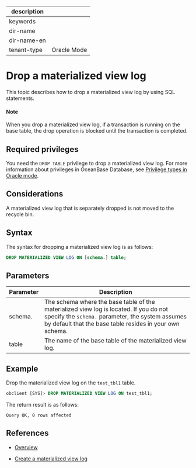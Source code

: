 | description |  |
|---|---|
| keywords |  |
| dir-name |  |
| dir-name-en |  |
| tenant-type | Oracle Mode |

# Drop a materialized view log

This topic describes how to drop a materialized view log by using SQL statements. 

<main id="notice" type='explain'>  
    <h4>Note</h4>
    <p>When you drop a materialized view log, if a transaction is running on the base table, the drop operation is blocked until the transaction is completed. </p>
</main>

## Required privileges

You need the `DROP TABLE` privilege to drop a materialized view log. For more information about privileges in OceanBase Database, see [Privilege types in Oracle mode](../../../../../../600.manage/500.security-and-permissions/300.access-control/200.user-and-permission/300.permission-of-oracle-mode/000.permission-classification-of-oracle-mode.md). 

## Considerations

A materialized view log that is separately dropped is not moved to the recycle bin. 

## Syntax

The syntax for dropping a materialized view log is as follows:

```sql
DROP MATERIALIZED VIEW LOG ON [schema.] table;
```

## Parameters

| **Parameter** | **Description** |
|-----------|--------------------------|
| schema. | The schema where the base table of the materialized view log is located. If you do not specify the `schema.` parameter, the system assumes by default that the base table resides in your own schema.  |
| table | The name of the base table of the materialized view log.  |

## Example

Drop the materialized view log on the `test_tbl1` table. 

```sql
obclient [SYS]> DROP MATERIALIZED VIEW LOG ON test_tbl1;
```

The return result is as follows:

```shell
Query OK, 0 rows affected
```

## References

* [Overview](100.materialized-views-log-overview-of-oracle-mode.md)

* [Create a materialized view log](200.create-materialized-views-log-of-oracle-mode.md)
